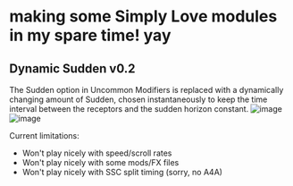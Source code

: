 # making some Simply Love modules in my spare time! yay

## Dynamic Sudden v0.2

The Sudden option in Uncommon Modifiers is replaced with a dynamically changing amount of Sudden, chosen instantaneously to keep the time interval between the receptors and the sudden horizon constant.
![image](https://github.com/telperion/ITGmania-modules/assets/774617/1b914e5f-c382-4973-a5b1-2671b6eb5e1b)
![image](https://github.com/telperion/ITGmania-modules/assets/774617/6f508ef9-fbb6-4c0d-866c-d1c841ca2f7a)

Current limitations:
- Won't play nicely with speed/scroll rates
- Won't play nicely with some mods/FX files
- Won't play nicely with SSC split timing (sorry, no A4A)
